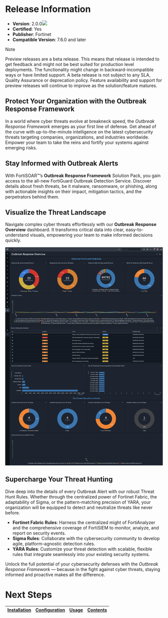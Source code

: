 # Release Information 

- **Version**: 2.0.0![](./docs/res/icon-preview.svg)
- **Certified**: Yes
- **Publisher**: Fortinet
- **Compatible Version**: 7.6.0 and later
 
>[!NOTE]
>Preview releases are a beta release. This means that release is intended to get feedback and might not be best suited for production level deployments. The functionality might change in backward-incompatible ways or have limited support. A beta release is not subject to any SLA, Quality Assurance or deprecation policy. Feature availability and support for preview releases will continue to improve as the solution/feature matures.

## Protect Your Organization with the Outbreak Response Framework

In a world where cyber threats evolve at breakneck speed, the *Outbreak Response Framework* emerges as your first line of defense. Get ahead of the curve with up-to-the-minute intelligence on the latest cybersecurity threats targeting companies, organizations, and industries worldwide. Empower your team to take the reins and fortify your systems against emerging risks.

## Stay Informed with Outbreak Alerts

With FortiSOAR™’s **Outbreak Response Framework** Solution Pack, you gain access to the all-new FortiGuard Outbreak Detection Service. Discover details about fresh threats, be it malware, ransomware, or phishing, along with actionable insights on their impact, mitigation tactics, and the perpetrators behind them.

## Visualize the Threat Landscape

Navigate complex cyber threats effortlessly with our **Outbreak Response Overview** dashboard. It transforms critical data into clear, easy-to-understand visuals, empowering your team to make informed decisions quickly.

![Outbreak Dashboard](./docs/res/dashboard-outbreak-response-overview.png)

## Supercharge Your Threat Hunting

Dive deep into the details of every Outbreak Alert with our robust Threat Hunt Rules. Whether through the centralized power of Fortinet Fabric, the adaptability of Sigma, or the pattern-matching precision of YARA, your organization will be equipped to detect and neutralize threats like never before.

- **Fortinet Fabric Rules**: Harness the centralized might of FortiAnalyzer and the comprehensive coverage of FortiSIEM to monitor, analyze, and report on security events.
- **Sigma Rules**: Collaborate with the cybersecurity community to develop agile, platform-agnostic detection rules.
- **YARA Rules**: Customize your threat detection with scalable, flexible rules that integrate seamlessly into your existing security systems.

Unlock the full potential of your cybersecurity defenses with the *Outbreak Response Framework* &mdash; because in the fight against cyber threats, staying informed and proactive makes all the difference.


# Next Steps
| [Installation](./docs/setup.md#installation) | [Configuration](./docs/setup.md#configuration) | [Usage](./docs/usage.md) | [Contents](./docs/contents.md) |
|----------------------------------------------|------------------------------------------------|--------------------------|--------------------------------|